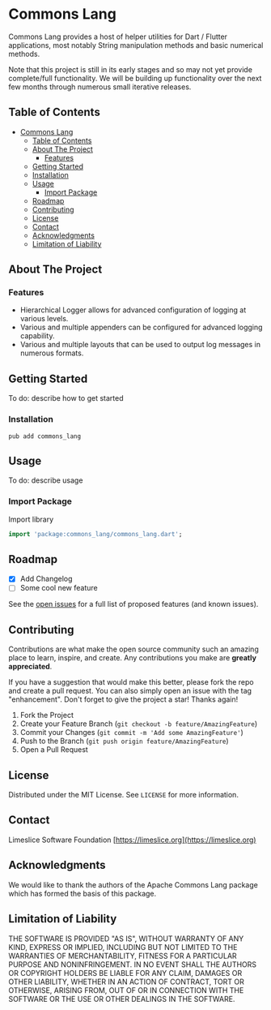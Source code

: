 # Commons Lang

Commons Lang provides a host of helper utilities for Dart / Flutter applications, most notably String manipulation methods and basic numerical methods.

Note that this project is still in its early stages and so may not yet provide complete/full functionality. We will be building up functionality over the next few months through numerous small iterative releases.

## Table of Contents
- [Commons Lang](#commons-lang)
  - [Table of Contents](#table-of-contents)
  - [About The Project](#about-the-project)
    - [Features](#features)
  - [Getting Started](#getting-started)
  - [Installation](#installation)
  - [Usage](#usage)
    - [Import Package](#import-package)
  - [Roadmap](#roadmap)
  - [Contributing](#contributing)
  - [License](#license)
  - [Contact](#contact)
  - [Acknowledgments](#acknowledgments)
  - [Limitation of Liability](#limitation-of-liability)

## About The Project

### Features
- Hierarchical Logger allows for advanced configuration of logging at various levels.
- Various and multiple appenders can be configured for advanced logging capability.
- Various and multiple layouts that can be used to output log messages in numerous formats.



## Getting Started

To do: describe how to get started

### Installation

```
pub add commons_lang
```



## Usage

To do: describe usage

### Import Package

Import library
```Dart
import 'package:commons_lang/commons_lang.dart';
```




## Roadmap

- [x] Add Changelog
- [ ] Some cool new feature

See the [open issues](https://github.com/Limeslice-Software-Foundation/log4dart-plus/issues) for a full list of proposed features (and known issues).



## Contributing

Contributions are what make the open source community such an amazing place to learn, inspire, and create. Any contributions you make are **greatly appreciated**.

If you have a suggestion that would make this better, please fork the repo and create a pull request. You can also simply open an issue with the tag "enhancement".
Don't forget to give the project a star! Thanks again!

1. Fork the Project
2. Create your Feature Branch (`git checkout -b feature/AmazingFeature`)
3. Commit your Changes (`git commit -m 'Add some AmazingFeature'`)
4. Push to the Branch (`git push origin feature/AmazingFeature`)
5. Open a Pull Request



## License

Distributed under the MIT License. See `LICENSE` for more information.



## Contact

Limeslice Software Foundation [https://limeslice.org](https://limeslice.org)



## Acknowledgments

We would like to thank the authors of the Apache Commons Lang package which has formed the basis of this package.



## Limitation of Liability

THE SOFTWARE IS PROVIDED "AS IS", WITHOUT WARRANTY OF ANY KIND, EXPRESS OR
IMPLIED, INCLUDING BUT NOT LIMITED TO THE WARRANTIES OF MERCHANTABILITY,
FITNESS FOR A PARTICULAR PURPOSE AND NONINFRINGEMENT. IN NO EVENT SHALL THE
AUTHORS OR COPYRIGHT HOLDERS BE LIABLE FOR ANY CLAIM, DAMAGES OR OTHER
LIABILITY, WHETHER IN AN ACTION OF CONTRACT, TORT OR OTHERWISE, ARISING FROM,
OUT OF OR IN CONNECTION WITH THE SOFTWARE OR THE USE OR OTHER DEALINGS IN THE
SOFTWARE.